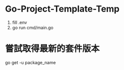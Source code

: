 # Go-Project-Template-Temp

1. fill .env
2. go run cmd/main.go

# 嘗試取得最新的套件版本
go get -u package_name
